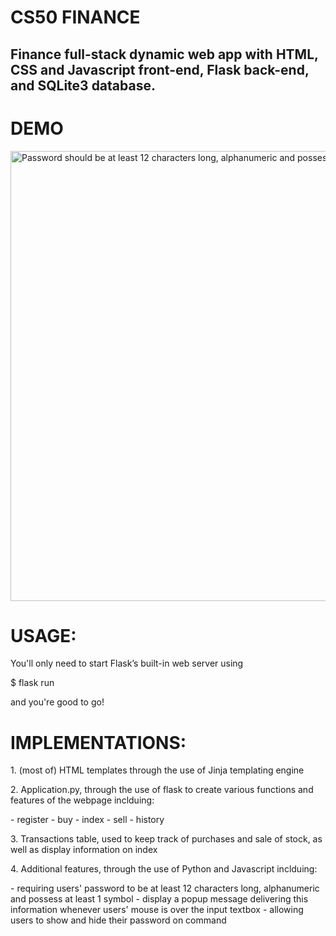 # CS50 FINANCE

## Finance full-stack dynamic web app with HTML, CSS and Javascript front-end, Flask back-end, and SQLite3 database.

# DEMO

<img width="720" alt="Password should be at least 12 characters long, alphanumeric and possess at least 1 symbol" src="https://github.com/Griezmannlyh/Finance/assets/114748404/b5d7b025-5ff3-47cc-bbfc-9fcb6d494305">

# USAGE:

<p> You'll only need to start Flask’s built-in web server using </p>
<p> $ flask run </p>
<p> and you're good to go! </p>

# IMPLEMENTATIONS:

<p> 1. (most of) HTML templates through the use of Jinja templating engine </p>
  
<p> 2. Application.py, through the use of flask to create various functions and features of the webpage inclduing: </p>
   - register
   - buy
   - index
   - sell
   - history
  
<p> 3. Transactions table, used to keep track of purchases and sale of stock, as well as display information on index </p>

<p> 4. Additional features, through the use of Python and Javascript inclduing: </p>
   - requiring users' password to be at least 12 characters long, alphanumeric and possess at least 1 symbol
   - display a popup message delivering this information whenever users' mouse is over the input textbox
   - allowing users to show and hide their password on command

